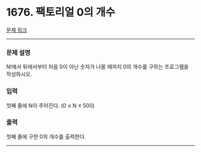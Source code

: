 # 1676. 팩토리얼 0의 개수 

[문제 링크](https://www.acmicpc.net/problem/1676) 

---
### 문제 설명

 N!에서 뒤에서부터 처음 0이 아닌 숫자가 나올 때까지 0의 개수를 구하는 프로그램을 작성하시오.

### 입력 

 첫째 줄에 N이 주어진다. (0 ≤ N ≤ 500)

### 출력 

 첫째 줄에 구한 0의 개수를 출력한다.

---
